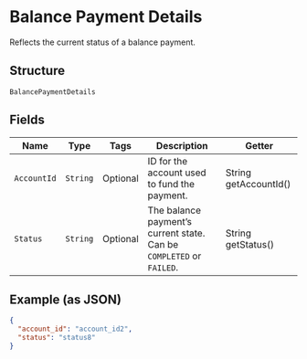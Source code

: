 
# Balance Payment Details

Reflects the current status of a balance payment.

## Structure

`BalancePaymentDetails`

## Fields

| Name | Type | Tags | Description | Getter |
|  --- | --- | --- | --- | --- |
| `AccountId` | `String` | Optional | ID for the account used to fund the payment. | String getAccountId() |
| `Status` | `String` | Optional | The balance payment’s current state. Can be `COMPLETED` or `FAILED`. | String getStatus() |

## Example (as JSON)

```json
{
  "account_id": "account_id2",
  "status": "status8"
}
```

